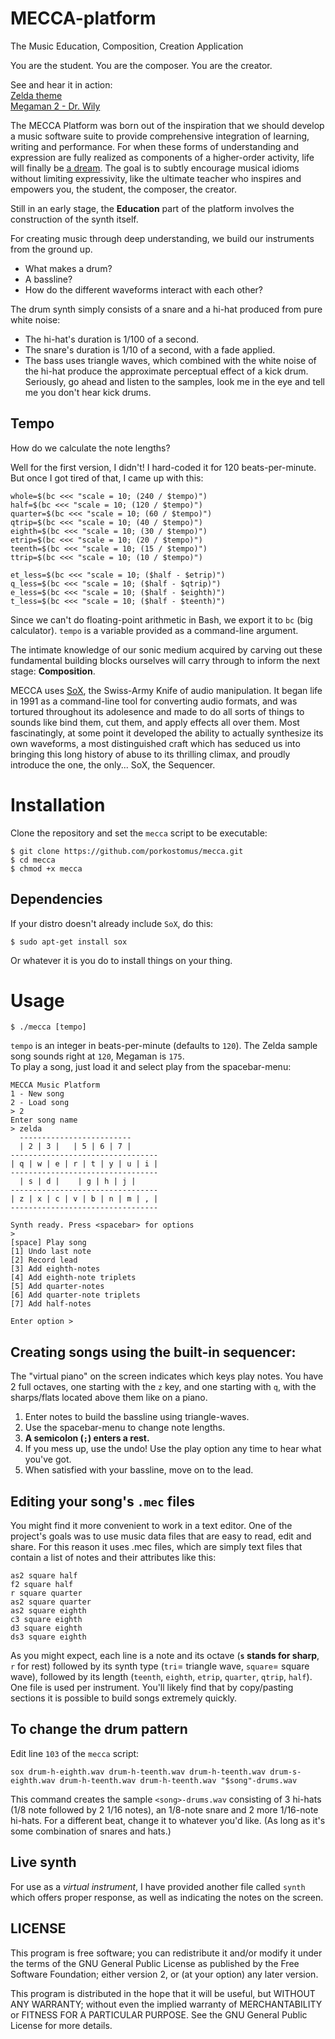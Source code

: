 # MECCA-platform
The Music Education, Composition, Creation Application

You are the student.
You are the composer.
You are the creator.

See and hear it in action:  
[Zelda theme](https://www.youtube.com/watch?v=DO0MNkvrhI4)  
[Megaman 2 - Dr. Wily](https://www.youtube.com/watch?v=zQRW3vwydeU)

The MECCA Platform was born out of the inspiration that we should develop a music software suite to provide comprehensive integration of learning, writing and performance. For when these forms of understanding and expression are fully realized as components of a higher-order activity, life will finally be [a dream](https://www.youtube.com/watch?v=0TgrorCZg80). The goal is to subtly encourage musical idioms without limiting expressivity, like the ultimate teacher who inspires and empowers you, the student, the composer, the creator.

Still in an early stage, the **Education** part of the platform involves the construction of the synth itself.

For creating music through deep understanding, we build our instruments from the ground up.

* What makes a drum?
* A bassline?
* How do the different waveforms interact with each other?

The drum synth simply consists of a snare and a hi-hat produced from pure white noise:

* The hi-hat's duration is 1/100 of a second.
* The snare's duration is 1/10 of a second, with a fade applied.
* The bass uses triangle waves, which combined with the white noise of the hi-hat produce the approximate perceptual effect of a kick drum. Seriously, go ahead and listen to the samples, look me in the eye and tell me you don't hear kick drums.

## Tempo

How do we calculate the note lengths?

Well for the first version, I didn't! I hard-coded it for 120 beats-per-minute. But once I got tired of that, I came up with this:

```
whole=$(bc <<< "scale = 10; (240 / $tempo)")
half=$(bc <<< "scale = 10; (120 / $tempo)")
quarter=$(bc <<< "scale = 10; (60 / $tempo)")
qtrip=$(bc <<< "scale = 10; (40 / $tempo)")
eighth=$(bc <<< "scale = 10; (30 / $tempo)")
etrip=$(bc <<< "scale = 10; (20 / $tempo)")
teenth=$(bc <<< "scale = 10; (15 / $tempo)")
ttrip=$(bc <<< "scale = 10; (10 / $tempo)")

et_less=$(bc <<< "scale = 10; ($half - $etrip)")
q_less=$(bc <<< "scale = 10; ($half - $qtrip)")
e_less=$(bc <<< "scale = 10; ($half - $eighth)")
t_less=$(bc <<< "scale = 10; ($half - $teenth)")
```

Since we can't do floating-point arithmetic in Bash, we export it to `bc` (big calculator). `tempo` is a variable provided as a command-line argument. 

The intimate knowledge of our sonic medium acquired by carving out these fundamental building blocks ourselves will carry through to inform the next stage: **Composition**.

MECCA uses [SoX](http://sox.sourceforge.net/), the Swiss-Army Knife of audio manipulation. It began life in 1991 as a command-line tool for converting audio formats, and was tortured throughout its adolesence and made to do all sorts of things to sounds like bind them, cut them, and apply effects all over them. Most fascinatingly, at some point it developed the ability to actually synthesize its own waveforms, a most distinguished craft which has seduced us into bringing this long history of abuse to its thrilling climax, and proudly introduce the one, the only... SoX, the Sequencer.

# Installation

Clone the repository and set the `mecca` script to be executable:

    $ git clone https://github.com/porkostomus/mecca.git
    $ cd mecca
    $ chmod +x mecca

## Dependencies

If your distro doesn't already include `SoX`, do this:

    $ sudo apt-get install sox

Or whatever it is you do to install things on your thing.

# Usage

    $ ./mecca [tempo]
    
`tempo` is an integer in beats-per-minute (defaults to `120`).
The Zelda sample song sounds right at `120`, Megaman is `175`.  
To play a song, just load it and select play from the spacebar-menu:

    MECCA Music Platform
    1 - New song
    2 - Load song
    > 2
    Enter song name
    > zelda
      -------------------------
      | 2 | 3 |   | 5 | 6 | 7 |
    ---------------------------------
    | q | w | e | r | t | y | u | i |
    ---------------------------------
      | s | d |    | g | h | j |
    ---------------------------------
    | z | x | c | v | b | n | m | , |
    ---------------------------------

    Synth ready. Press <spacebar> for options
    > 
    [space] Play song
    [1] Undo last note
    [2] Record lead
    [3] Add eighth-notes
    [4] Add eighth-note triplets
    [5] Add quarter-notes
    [6] Add quarter-note triplets
    [7] Add half-notes

    Enter option >

## Creating songs using the built-in sequencer:
    
The "virtual piano" on the screen indicates which keys play notes.
You have 2 full octaves, one starting with the `z` key, and one starting with `q`, with the sharps/flats located above them like on a piano.
1. Enter notes to build the bassline using triangle-waves.
2. Use the spacebar-menu to change note lengths.
3. **A semicolon (`;`) enters a rest.**
4. If you mess up, use the undo! Use the play option any time to hear what you've got.
5. When satisfied with your bassline, move on to the lead.

## Editing your song's `.mec` files

You might find it more convenient to work in a text editor. One of the project's goals was to use music data files that are easy to read, edit and share. For this reason it uses .mec files, which are simply text files that contain a list of notes and their attributes like this:

    as2 square half
    f2 square half
    r square quarter
    as2 square quarter
    as2 square eighth
    c3 square eighth
    d3 square eighth
    ds3 square eighth   
    
As you might expect, each line is a note and its octave (**`s` stands for sharp**, `r` for rest) followed by its synth type (`tri`= triangle wave, `square`= square wave), followed by its length (`teenth`, `eighth`, `etrip`, `quarter`, `qtrip`, `half`).  One file is used per instrument. You'll likely find that by copy/pasting sections it is possible to build songs extremely quickly.

## To change the drum pattern

Edit line `103` of the `mecca` script:

```
sox drum-h-eighth.wav drum-h-teenth.wav drum-h-teenth.wav drum-s-eighth.wav drum-h-teenth.wav drum-h-teenth.wav "$song"-drums.wav
```

This command creates the sample `<song>-drums.wav` consisting of 3 hi-hats (1/8 note followed by 2 1/16 notes), an 1/8-note snare and 2 more 1/16-note hi-hats. For a different beat, change it to whatever you'd like. (As long as it's some combination of snares and hats.)

## Live synth

For use as a *virtual instrument*, I have provided another file called `synth` which offers proper response, as well as indicating the notes on the screen.

## LICENSE

This program is free software; you can redistribute it and/or modify it under the terms of the GNU General Public License as published by the Free Software Foundation; either version 2, or (at your option) any later version.

This program is distributed in the hope that it will be useful, but WITHOUT ANY WARRANTY; without even the implied warranty of MERCHANTABILITY or FITNESS FOR A PARTICULAR PURPOSE. See the GNU General Public License for more details.
